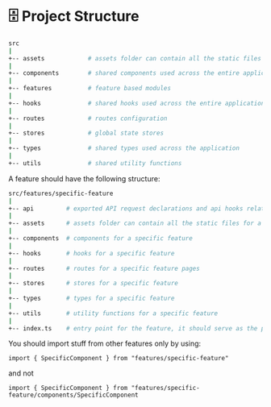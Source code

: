 # 🗄️ Project Structure

```sh
src
|
+-- assets            # assets folder can contain all the static files such as images, fonts, etc.
|
+-- components        # shared components used across the entire application
|
+-- features          # feature based modules
|
+-- hooks             # shared hooks used across the entire application
|
+-- routes            # routes configuration
|
+-- stores            # global state stores
|
+-- types             # shared types used across the application
|
+-- utils             # shared utility functions
```

A feature should have the following structure:

```sh
src/features/specific-feature
|
+-- api         # exported API request declarations and api hooks related to a specific feature
|
+-- assets      # assets folder can contain all the static files for a specific feature
|
+-- components  # components for a specific feature
|
+-- hooks       # hooks for a specific feature
|
+-- routes      # routes for a specific feature pages
|
+-- stores      # stores for a specific feature
|
+-- types       # types for a specific feature
|
+-- utils       # utility functions for a specific feature
|
+-- index.ts    # entry point for the feature, it should serve as the public API of the given feature and exports everything that should be used outside the feature
```

You should import stuff from other features only by using:

`import { SpecificComponent } from "features/specific-feature"`

and not

`import { SpecificComponent } from "features/specific-feature/components/SpecificComponent`
